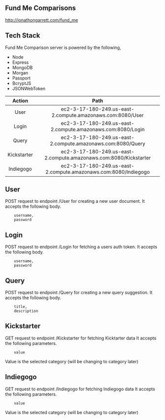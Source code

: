 ## Fund Me Comparisons
http://jonathongarrett.com/fund_me

## Tech Stack
Fund Me Comparison server is powered by the following,
* Node
* Express
* MongoDB
* Morgan
* Passport
* BcryptJS
* JSONWebToken


|     Action    |     Path      |
| :-------------: | :-------------: |
|     User      |     ec2-3-17-180-249.us-east-2.compute.amazonaws.com:8080/User            |
|     Login     |     ec2-3-17-180-249.us-east-2.compute.amazonaws.com:8080/Login           |
|     Query     |     ec2-3-17-180-249.us-east-2.compute.amazonaws.com:8080/Query           |
|  Kickstarter  |     ec2-3-17-180-249.us-east-2.compute.amazonaws.com:8080/Kickstarter     |
|   Indiegogo   |     ec2-3-17-180-249.us-east-2.compute.amazonaws.com:8080/Indiegogo       |


## User
POST request to endpoint /User for creating a new user document.
It accepts the following body.
```
    username,
    password
```

## Login
POST request to endpoint /Login for fetching a users auth token.
It accepts the following body.
```
    username,
    password
```

## Query
POST request to endpoint /Query for creating a new query suggestion.
It accepts the following body.
```
    title,
    description
```

## Kickstarter
GET request to endpoint /Kickstarter for fetching Kicktarter data
It accepts the following parameters.
```
    value
```
Value is the selected category (will be changing to category later)

## Indiegogo
GET request to endpoint /Indiegogo for fetching Indiegogo data
It accepts the following parameters.
```
    value
```
Value is the selected category (will be changing to category later)

